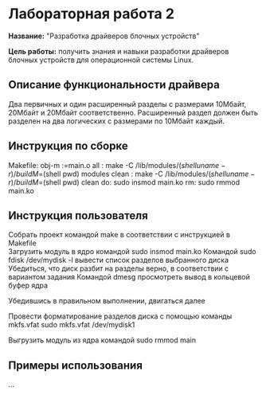 # Лабораторная работа 2

**Название:** "Разработка драйверов блочных устройств"

**Цель работы:** получить знания и навыки разработки драйверов блочных устройств для операционной системы Linux. 

## Описание функциональности драйвера

Два первичных и один расширенный разделы с размерами  10Мбайт, 20Мбайт и 20Мбайт соответственно. Расширенный  раздел должен быть разделен на два логических с размерами  по 10Мбайт каждый.

## Инструкция по сборке
Makefile:
obj-m :=main.o
all :
	make -C /lib/modules/$(shell uname -r)/build M=$(shell pwd) modules
clean :
	make -C /lib/modules/$(shell uname -r)/build M=$(shell pwd) clean
do:
	sudo insmod main.ko
rm:
	sudo rmmod main.ko

## Инструкция пользователя
Собрать проект командой make в соответствии с инструкцией в Makefile  
Загрузить модуль в ядро командой sudo insmod main.ko
Командой sudo fdisk /dev/mydisk -l вывести список разделов выбранного диска
Убедиться, что диск разбит на разделы верно, в соответствии с вариантом задания
Командой dmesg просмотреть вывод в кольцевой буфер ядра

Убедившись в правильном выполнении, двигаться далее

Провести форматирование разделов диска с помощью команды mkfs.vfat
sudo mkfs.vfat /dev/mydisk1


 
Выгрузить модуль из ядра командой sudo rmmod main
## Примеры использования

...
